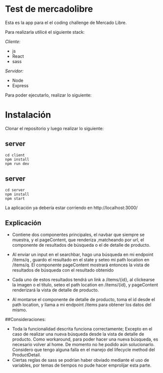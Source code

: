 # Test de mercadolibre

Esta es la app para el el coding challenge de Mercado Libre. 

Para realizarla utilicé el siguiente stack:

*Cliente:*
* js 
* React
* sass

*Servidor:*
* Node
* Express

Para poder ejecutarlo, realizar lo siguiente:

# Instalación

Clonar el repositorio y luego realizar lo siguiente:

## server

``` 
cd client 
npm install 
npm run dev 
 ```

## server

``` 
cd server
npm install
npm start 
```

La aplicación ya debería estar corriendo en http://localhost:3000/

## Explicación

- Contiene dos componentes principales, el navbar que siempre se muestra, y el pageContent, que renderiza ,matcheando por url, el componente de resultados de búsqueda o el de detalle de producto.

- Al enviar un input en el searchbar, hago una búsqueda en mi endpoint /items/q , guardo el resultado en el state y seteo mi path location en /items/q. El componente pageContent mostrará entonces la vista de resultados de búsqueda con el resultado obtenido

- Cada uno de estos resultados tendrá un link a /items/{id}, al clickearse la imagen o el título, seteo el path location en /items/{id}, y pageContent renderizará la vista de detalle de producto.

- Al montarse el componente de detalle de producto, toma el id desde el path location, y llama a mi endpoint /items para obtener los datos del mismo.

##Consideraciones:

- Toda la funcionalidad descrita funciona correctamente; Excepto en el caso de realizar una nueva búsqueda desde la vista de detalle de producto. Como workaround, para poder hacer una nueva búsqueda, es necesario volver al home. De momento no he podido aún solucionarlo. Considero que tengo alguna falla en el manejo del lifecycle method del ProductDetail.
- Ciertas reglas de sass se podrían haber obviado mediante el uso de variables, por temas de tiempos  no pude hacer emprolijar esta parte.
